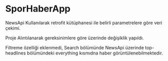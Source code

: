 # SporHaberApp
<p> NewsApi Kullanılarak retrofit kütüphanesi ile belirli parametrelere göre veri çekimi.<p>
<p> Proje Alıntılanarak gereksinimlere göre üzerinde değişiklik yapıldı.<p>
<p> Filtreme özelliği eklenmedi, Search bölümünde NewsApi üzerinde top-headlines bölümündeki everything kısmıdna haber görüntülenebilmektedir.<p>
